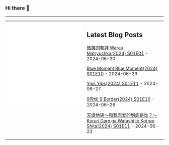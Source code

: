### Hi there 👋

<!--
**etng/etng** is a ✨ _special_ ✨ repository because its `README.md` (this file) appears on your GitHub profile.

Here are some ideas to get you started:

- 🔭 I’m currently working on ...
- 🌱 I’m currently learning ...
- 👯 I’m looking to collaborate on ...
- 🤔 I’m looking for help with ...
- 💬 Ask me about ...
- 📫 How to reach me: ...
- 😄 Pronouns: ...
- ⚡ Fun fact: ...
-->


---

<table>
<tr>
<td valign="top" width="50%">
<img src="metrics.svg" alt="Metric" />
</td>
<td valign="top" width="50%">

## Latest Blog Posts
<!-- blog start -->
[微笑的套娃 Warau Matryoshka(2024) S01E01](http://www.fanxinzhui.com/rr/2571#S01E01) - 2024-06-30

[Blue Moment Blue Moment(2024) S01E10](http://www.fanxinzhui.com/rr/2568#S01E10) - 2024-06-29

[Yips Yips(2024) S01E11](http://www.fanxinzhui.com/rr/2562#S01E11) - 2024-06-27

[9界线 9 Border(2024) S01E10](http://www.fanxinzhui.com/rr/2567#S01E10) - 2024-06-26

[天旋地转〜和我恋爱的到底是谁？〜 Kururi Dare ga Watashi to Koi wo Shita(2024) S01E11](http://www.fanxinzhui.com/rr/2559#S01E11) - 2024-06-23
<!-- blog end -->

</td></tr></table>

